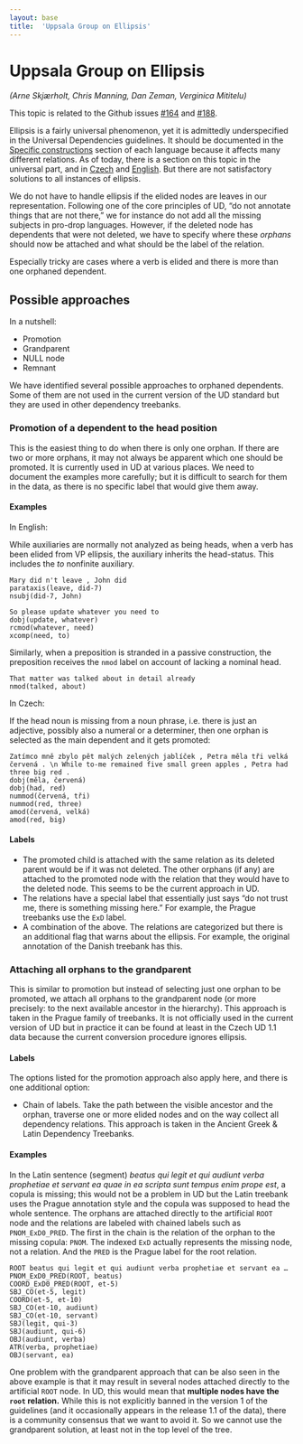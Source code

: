 ```yaml
---
layout: base
title:  'Uppsala Group on Ellipsis'
---
```


# Uppsala Group on Ellipsis

_(Arne Skjærholt, Chris Manning, Dan Zeman, Verginica Mititelu)_

This topic is related to the Github issues
<a href="http://github.com/UniversalDependencies/docs/issues/164">#164</a> and
<a href="http://github.com/UniversalDependencies/docs/issues/188">#188</a>.

Ellipsis is a fairly universal phenomenon, yet it is admittedly underspecified in the Universal
Dependencies guidelines. It should be documented in the
[Specific constructions](../u/overview/specific-syntax.html#ellipsis) section of each language
because it affects many different relations. As of today, there is a section on this topic in the
universal part, and in
[Czech](../cs/overview/specific-syntax.html#ellipsis) and
[English](../en/overview/specific-syntax.html#unpronounced-material).
But there are not satisfactory solutions to all instances of ellipsis.

We do not have to handle ellipsis if the elided nodes are leaves in our representation. Following
one of the core principles of UD, “do not annotate things that are not there,” we for instance
do not add all the missing subjects in pro-drop languages. However, if the deleted node has
dependents that were not deleted, we have to specify where these _orphans_ should now be attached
and what should be the label of the relation.

Especially tricky are cases where a verb is elided and there is more than one orphaned
dependent.

## Possible approaches

In a nutshell:

 * Promotion
 * Grandparent
 * NULL node
 * Remnant

We have identified several possible approaches to orphaned dependents. Some of them are not
used in the current version of the UD standard but they are used in other dependency treebanks.

### Promotion of a dependent to the head position

This is the easiest thing to do when there is only one orphan. If there are two or more
orphans, it may not always be apparent which one should be promoted.
It is currently used in UD at various places. We need to document the examples more carefully;
but it is difficult to search for them in the data, as there is no specific label that would give
them away.

#### Examples

In English:

While auxiliaries are normally not analyzed as being heads, when a verb has been elided from VP ellipsis, the auxiliary inherits the head-status. This includes the _to_ nonfinite auxiliary.

~~~sdparse
Mary did n't leave , John did
parataxis(leave, did-7)
nsubj(did-7, John)
~~~

~~~sdparse
So please update whatever you need to
dobj(update, whatever)
rcmod(whatever, need)
xcomp(need, to)
~~~

Similarly, when a preposition is stranded in a passive construction, the preposition receives the `nmod` label on account of lacking a nominal head.

~~~sdparse
That matter was talked about in detail already
nmod(talked, about)
~~~

In Czech:

If the head noun is missing from a noun phrase, i.e. there is just an adjective, possibly also a numeral or
a determiner, then one orphan is selected as the main dependent and it gets promoted:

~~~ sdparse
Zatímco mně zbylo pět malých zelených jablíček , Petra měla tři velká červená . \n While to-me remained five small green apples , Petra had three big red .
dobj(měla, červená)
dobj(had, red)
nummod(červená, tři)
nummod(red, three)
amod(červená, velká)
amod(red, big)
~~~

#### Labels

* The promoted child is attached with the same relation as its deleted parent would be if it was
  not deleted. The other orphans (if any) are attached to the promoted node with the relation
  that they would have to the deleted node. This seems to be the current approach in UD.
* The relations have a special label that essentially just says “do not trust me, there is
  something missing here.” For example, the Prague treebanks use the `ExD` label.
* A combination of the above. The relations are categorized but there is an additional flag that
  warns about the ellipsis. For example, the original annotation of the Danish treebank has this.

### Attaching all orphans to the grandparent

This is similar to promotion but instead of selecting just one orphan to be promoted, we attach
all orphans to the grandparent node (or more precisely: to the next available ancestor in the
hierarchy). This approach is taken in the Prague family of treebanks. It is not officially used
in the current version of UD but in practice it can be found at least in the Czech UD 1.1 data
because the current conversion procedure ignores ellipsis.

#### Labels

The options listed for the promotion approach also apply here, and there is one additional
option:

* Chain of labels. Take the path between the visible ancestor and the orphan, traverse one or
  more elided nodes and on the way collect all dependency relations. This approach is taken in
  the Ancient Greek & Latin Dependency Treebanks.

#### Examples

In the Latin sentence (segment) _beatus qui legit et qui audiunt verba prophetiae et servant ea
quae in ea scripta sunt tempus enim prope est_, a copula is missing; this would not be a problem
in UD but the Latin treebank uses the Prague annotation style and the copula was supposed to
head the whole sentence. The orphans are attached directly to the artificial `ROOT` node and the
relations are labeled with chained labels such as `PNOM_ExD0_PRED`. The first in the chain is
the relation of the orphan to the missing copula: `PNOM`. The indexed `ExD` actually represents
the missing node, not a relation. And the `PRED` is the Prague label for the root relation.

~~~ sdparse
ROOT beatus qui legit et qui audiunt verba prophetiae et servant ea …
PNOM_ExD0_PRED(ROOT, beatus)
COORD_ExD0_PRED(ROOT, et-5)
SBJ_CO(et-5, legit)
COORD(et-5, et-10)
SBJ_CO(et-10, audiunt)
SBJ_CO(et-10, servant)
SBJ(legit, qui-3)
SBJ(audiunt, qui-6)
OBJ(audiunt, verba)
ATR(verba, prophetiae)
OBJ(servant, ea)
~~~

One problem with the grandparent approach that can be also seen in the above example is that it
may result in several nodes attached directly to the artificial `ROOT` node. In UD, this would
mean that __multiple nodes have the `root` relation.__ While this is not explicitly banned in the
version 1 of the guidelines (and it occasionally appears in the release 1.1 of the data), there
is a community consensus that we want to avoid it. So we cannot use the grandparent solution,
at least not in the top level of the tree.
